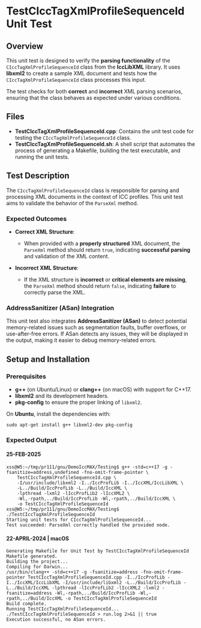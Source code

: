 # TestCIccTagXmlProfileSequenceId Unit Test

## Overview

This unit test is designed to verify the **parsing functionality** of the `CIccTagXmlProfileSequenceId` class from the **IccLibXML** library. It uses **libxml2** to create a sample XML document and tests how the `CIccTagXmlProfileSequenceId` class processes this input. 

The test checks for both **correct** and **incorrect** XML parsing scenarios, ensuring that the class behaves as expected under various conditions.

## Files

- **TestCIccTagXmlProfileSequenceId.cpp**: Contains the unit test code for testing the `CIccTagXmlProfileSequenceId` class.
- **TestCIccTagXmlProfileSequenceId.sh**: A shell script that automates the process of generating a Makefile, building the test executable, and running the unit tests.

## Test Description

The `CIccTagXmlProfileSequenceId` class is responsible for parsing and processing XML documents in the context of ICC profiles. This unit test aims to validate the behavior of the `ParseXml` method.

### Expected Outcomes

- **Correct XML Structure**: 
  - When provided with a **properly structured** XML document, the `ParseXml` method should return `true`, indicating **successful parsing** and validation of the XML content.
  
- **Incorrect XML Structure**: 
  - If the XML structure is **incorrect** or **critical elements are missing**, the `ParseXml` method should return `false`, indicating **failure** to correctly parse the XML.

### AddressSanitizer (ASan) Integration

This unit test also integrates **AddressSanitizer (ASan)** to detect potential memory-related issues such as segmentation faults, buffer overflows, or use-after-free errors. If ASan detects any issues, they will be displayed in the output, making it easier to debug memory-related errors.

## Setup and Installation

### Prerequisites

- **g++** (on Ubuntu/Linux) or **clang++** (on macOS) with support for C++17.
- **libxml2** and its development headers.
- **pkg-config** to ensure the proper linking of `libxml2`.

On **Ubuntu**, install the dependencies with:
```
sudo apt-get install g++ libxml2-dev pkg-config
```

### Expected Output

#### 25-FEB-2025

```
xss@W5:~/tmp/pr111/gnu/DemoIccMAX/Testing$ g++ -std=c++17 -g -fsanitize=address,undefined -fno-omit-frame-pointer \
    TestCIccTagXmlProfileSequenceId.cpp \
    -I/usr/include/libxml2 -I../IccProfLib -I../IccXML/IccLibXML \
    -L../Build/IccProfLib -L../Build/IccXML \
    -lpthread -lxml2 -lIccProfLib2 -lIccXML2 \
    -Wl,-rpath,../Build/IccProfLib -Wl,-rpath,../Build/IccXML \
    -o TestCIccTagXmlProfileSequenceId
xss@W5:~/tmp/pr111/gnu/DemoIccMAX/Testing$ ./TestCIccTagXmlProfileSequenceId
Starting unit tests for CIccTagXmlProfileSequenceId...
Test succeeded: ParseXml correctly handled the provided node.
```

#### 22-APRIL-2024 | macOS

```
Generating Makefile for Unit Test by TestCIccTagXmlProfileSequenceId
Makefile generated.
Building the project...
Compiling for Darwin...
/usr/bin/clang++ -std=c++17 -g -fsanitize=address -fno-omit-frame-pointer TestCIccTagXmlProfileSequenceId.cpp -I../IccProfLib -I../IccXML/IccLibXML -I/usr/include/libxml2 -L../Build/IccProfLib -L../Build/IccXML -lpthread -lIccProfLib2 -lIccXML2 -lxml2 -fsanitize=address -Wl,-rpath,../Build/IccProfLib -Wl,-rpath,../Build/IccXML -o TestCIccTagXmlProfileSequenceId
Build complete.
Running TestCIccTagXmlProfileSequenceId...
./TestCIccTagXmlProfileSequenceId > run.log 2>&1 || true
Execution successful, no ASan errors.
```
